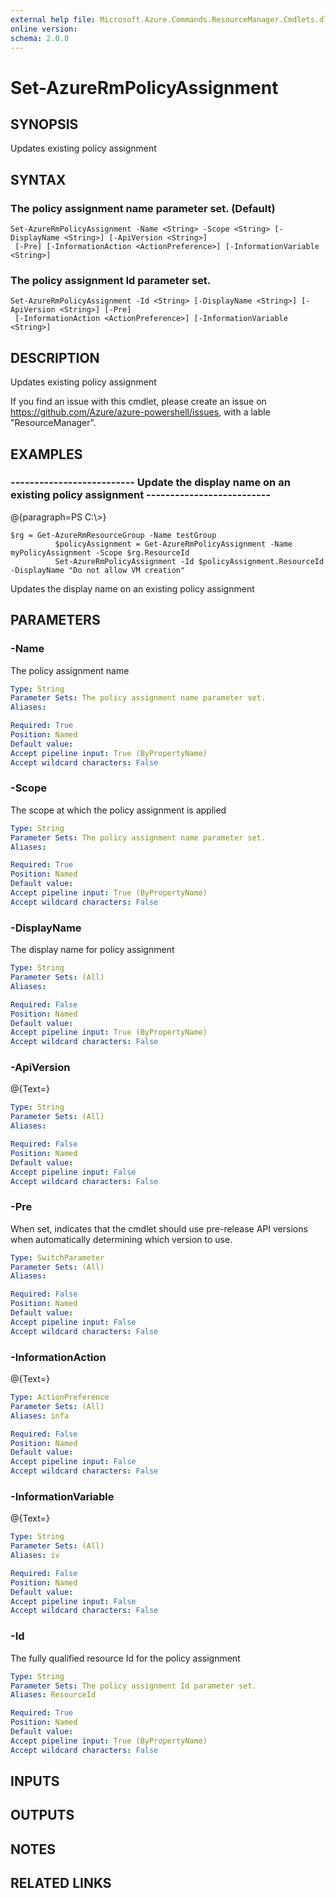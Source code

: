 ```yaml
---
external help file: Microsoft.Azure.Commands.ResourceManager.Cmdlets.dll-Help.xml
online version: 
schema: 2.0.0
---
```


# Set-AzureRmPolicyAssignment
## SYNOPSIS
Updates existing policy assignment

## SYNTAX

### The policy assignment name parameter set. (Default)
```
Set-AzureRmPolicyAssignment -Name <String> -Scope <String> [-DisplayName <String>] [-ApiVersion <String>]
 [-Pre] [-InformationAction <ActionPreference>] [-InformationVariable <String>]
```

### The policy assignment Id parameter set.
```
Set-AzureRmPolicyAssignment -Id <String> [-DisplayName <String>] [-ApiVersion <String>] [-Pre]
 [-InformationAction <ActionPreference>] [-InformationVariable <String>]
```

## DESCRIPTION
Updates existing policy assignment

If you find an issue with this cmdlet, please create an issue on https://github.com/Azure/azure-powershell/issues, with a lable "ResourceManager".

## EXAMPLES

### --------------------------  Update the display name on an existing policy assignment  --------------------------
@{paragraph=PS C:\\\>}

```
$rg = Get-AzureRmResourceGroup -Name testGroup
          $policyAssignment = Get-AzureRmPolicyAssignment -Name myPolicyAssignment -Scope $rg.ResourceId
          Set-AzureRmPolicyAssignment -Id $policyAssignment.ResourceId -DisplayName "Do not allow VM creation"
```

Updates the display name on an existing policy assignment

## PARAMETERS

### -Name
The policy assignment name

```yaml
Type: String
Parameter Sets: The policy assignment name parameter set.
Aliases: 

Required: True
Position: Named
Default value: 
Accept pipeline input: True (ByPropertyName)
Accept wildcard characters: False
```

### -Scope
The scope at which the policy assignment is applied

```yaml
Type: String
Parameter Sets: The policy assignment name parameter set.
Aliases: 

Required: True
Position: Named
Default value: 
Accept pipeline input: True (ByPropertyName)
Accept wildcard characters: False
```

### -DisplayName
The display name for policy assignment

```yaml
Type: String
Parameter Sets: (All)
Aliases: 

Required: False
Position: Named
Default value: 
Accept pipeline input: True (ByPropertyName)
Accept wildcard characters: False
```

### -ApiVersion
@{Text=}

```yaml
Type: String
Parameter Sets: (All)
Aliases: 

Required: False
Position: Named
Default value: 
Accept pipeline input: False
Accept wildcard characters: False
```

### -Pre
When set, indicates that the cmdlet should use pre-release API versions when automatically determining which version to use.

```yaml
Type: SwitchParameter
Parameter Sets: (All)
Aliases: 

Required: False
Position: Named
Default value: 
Accept pipeline input: False
Accept wildcard characters: False
```

### -InformationAction
@{Text=}

```yaml
Type: ActionPreference
Parameter Sets: (All)
Aliases: infa

Required: False
Position: Named
Default value: 
Accept pipeline input: False
Accept wildcard characters: False
```

### -InformationVariable
@{Text=}

```yaml
Type: String
Parameter Sets: (All)
Aliases: iv

Required: False
Position: Named
Default value: 
Accept pipeline input: False
Accept wildcard characters: False
```

### -Id
The fully qualified resource Id for the policy assignment

```yaml
Type: String
Parameter Sets: The policy assignment Id parameter set.
Aliases: ResourceId

Required: True
Position: Named
Default value: 
Accept pipeline input: True (ByPropertyName)
Accept wildcard characters: False
```

## INPUTS

## OUTPUTS

## NOTES

## RELATED LINKS


